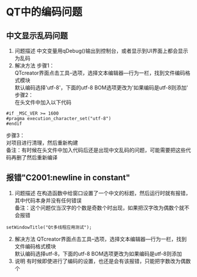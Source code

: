 # QT中的编码问题

## 中文显示乱码问题
1. 问题描述
中文变量用qDebug()输出到控制台，或者显示到UI界面上都会显示为乱码  
2. 解决方法
步骤1：  
QTcreator界面点击工具–选项，选择文本编辑器—行为一栏，找到文件编码格式模块  
默认编码选择'utf-8'，下面的utf-8 BOM选项更改为'如果编码是utf-8则添加'  
步骤2：  
在头文件中加入以下代码  
```
#if _MSC_VER >= 1600
#pragma execution_character_set("utf-8")
#endif
```
步骤3：  
对项目进行清理，然后重新构建  
备注：有时候在头文件中加入代码后还是出现中文乱码的问题，可能需要把这些代码再删了然后重新编译  


## 报错"C2001:newline in constant"
1. 问题描述
在构造函数中给窗口设置了一个中文的标题，然后运行时就有报错，其中代码本身并没有任何错误  
备注：这个问题仅当汉字的个数是奇数个时出现，如果把汉字改为偶数个就不会报错  
```
setWindowTitle("Qt多线程应用测试");
```
2. 解决方法
QTcreator界面点击工具–选项，选择文本编辑器—行为一栏，找到文件编码格式模块  
默认编码选择utf-8，下面的utf-8 BOM选项更改为如果编码是utf-8则添加  
3. 说明
有时候即使进行了编码的设置，也还是会有该报错，只能把字数改为偶数个  